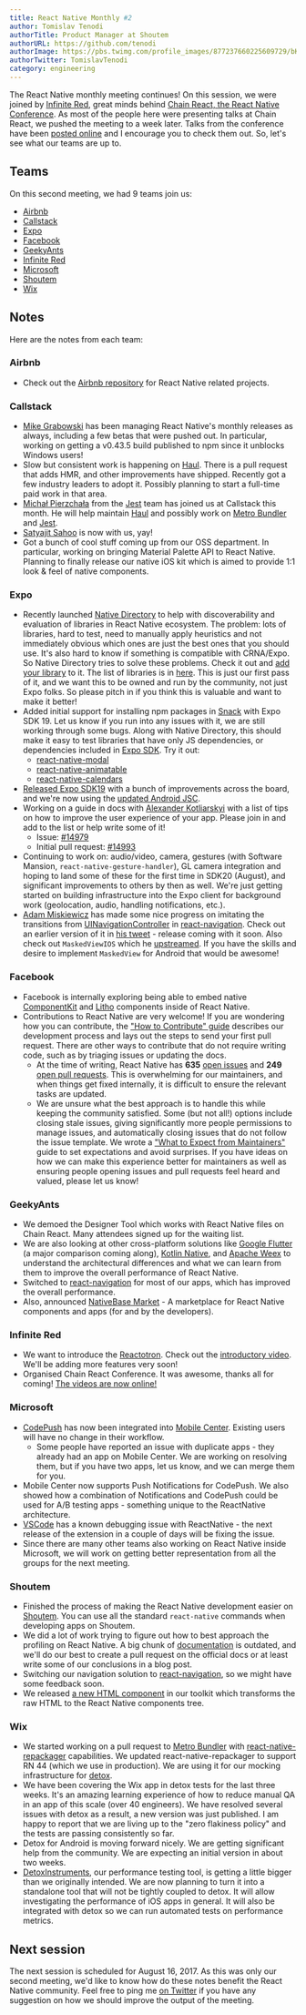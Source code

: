 ```yaml
---
title: React Native Monthly #2
author: Tomislav Tenodi
authorTitle: Product Manager at Shoutem
authorURL: https://github.com/tenodi
authorImage: https://pbs.twimg.com/profile_images/877237660225609729/bKFDwfAq.jpg
authorTwitter: TomislavTenodi
category: engineering
---
```


The React Native monthly meeting continues! On this session, we were joined by [Infinite Red](https://infinite.red/), great minds behind [Chain React, the React Native Conference](https://infinite.red/ChainReactConf). As most of the people here were presenting talks at Chain React, we pushed the meeting to a week later. Talks from the conference have been [posted online](https://www.youtube.com/playlist?list=PLFHvL21g9bk3RxJ1Ut5nR_uTZFVOxu522) and I encourage you to check them out. So, let's see what our teams are up to.

## Teams

On this second meeting, we had 9 teams join us:

* [Airbnb](https://github.com/airbnb)
* [Callstack](https://github.com/callstack-io)
* [Expo](https://github.com/expo)
* [Facebook](https://github.com/facebook)
* [GeekyAnts](https://github.com/GeekyAnts)
* [Infinite Red](https://github.com/infinitered)
* [Microsoft](https://github.com/microsoft)
* [Shoutem](https://github.com/shoutem)
* [Wix](https://github.com/wix)

## Notes

Here are the notes from each team:

### Airbnb

* Check out the [Airbnb repository](https://github.com/airbnb) for React Native related projects.

### Callstack

* [Mike Grabowski](https://github.com/grabbou) has been managing React Native's monthly releases as always, including a few betas that were pushed out. In particular, working on getting a v0.43.5 build published to npm since it unblocks Windows users!
* Slow but consistent work is happening on [Haul](https://github.com/callstack-io/haul). There is a pull request that adds HMR, and other improvements have shipped. Recently got a few industry leaders to adopt it. Possibly planning to start a full-time paid work in that area.
* [Michał Pierzchała](https://twitter.com/thymikee) from the [Jest](https://github.com/facebook/jest) team has joined us at Callstack this month. He will help maintain [Haul](https://github.com/callstack-io/haul) and possibly work on [Metro Bundler](https://github.com/facebook/metro) and [Jest](https://github.com/facebook/jest).
* [Satyajit Sahoo](https://twitter.com/satya164) is now with us, yay!
* Got a bunch of cool stuff coming up from our OSS department. In particular, working on bringing Material Palette API to React Native. Planning to finally release our native iOS kit which is aimed to provide 1:1 look & feel of native components.

### Expo

* Recently launched [Native Directory](https://native.directory) to help with discoverability and evaluation of libraries in React Native ecosystem. The problem: lots of libraries, hard to test, need to manually apply heuristics and not immediately obvious which ones are just the best ones that you should use. It's also hard to know if something is compatible with CRNA/Expo. So Native Directory tries to solve these problems. Check it out and [add your library](https://github.com/react-community/native-directory) to it. The list of libraries is in [here](https://github.com/react-community/native-directory/blob/master/react-native-libraries.json). This is just our first pass of it, and we want this to be owned and run by the community, not just Expo folks. So please pitch in if you think this is valuable and want to make it better!
* Added initial support for installing npm packages in [Snack](https://snack.expo.io/) with Expo SDK 19. Let us know if you run into any issues with it, we are still working through some bugs. Along with Native Directory, this should make it easy to test libraries that have only JS dependencies, or dependencies included in [Expo SDK](https://github.com/expo/expo-sdk). Try it out:
  * [react-native-modal](https://snack.expo.io/ByBCD_2r-)
  * [react-native-animatable](https://snack.expo.io/SJfJguhrW)
  * [react-native-calendars](https://snack.expo.io/HkoXUdhr-)
* [Released Expo SDK19](https://blog.expo.io/expo-sdk-v19-0-0-is-now-available-821a62b58d3d) with a bunch of improvements across the board, and we're now using the [updated Android JSC](https://github.com/SoftwareMansion/jsc-android-buildscripts).
* Working on a guide in docs with [Alexander Kotliarskyi](https://github.com/frantic) with a list of tips on how to improve the user experience of your app. Please join in and add to the list or help write some of it!
  * Issue: [#14979](https://github.com/facebook/react-native/issues/14979)
  * Initial pull request: [#14993](https://github.com/facebook/react-native/pull/14993)
* Continuing to work on: audio/video, camera, gestures (with Software Mansion, `react-native-gesture-handler`), GL camera integration and hoping to land some of these for the first time in SDK20 (August), and significant improvements to others by then as well. We're just getting started on building infrastructure into the Expo client for background work (geolocation, audio, handling notifications, etc.).
* [Adam Miskiewicz](https://twitter.com/skevy) has made some nice progress on imitating the transitions from [UINavigationController](https://developer.apple.com/documentation/uikit/uinavigationcontroller) in [react-navigation](https://github.com/react-community/react-navigation). Check out an earlier version of it in [his tweet](https://twitter.com/skevy/status/884932473070735361) - release coming with it soon. Also check out `MaskedViewIOS` which he [upstreamed](https://github.com/facebook/react-native/commit/8ea6cea39a3db6171dd74838a6eea4631cf42bba). If you have the skills and desire to implement `MaskedView` for Android that would be awesome!

### Facebook

* Facebook is internally exploring being able to embed native [ComponentKit](http://componentkit.org/) and [Litho](https://fblitho.com/) components inside of React Native.
* Contributions to React Native are very welcome! If you are wondering how you can contribute, the ["How to Contribute" guide](http://facebook.github.io/react-native/contributing.md) describes our development process and lays out the steps to send your first pull request. There are other ways to contribute that do not require writing code, such as by triaging issues or updating the docs.
  * At the time of writing, React Native has **635** [open issues](https://github.com/facebook/react-native/issues) and **249** [open pull requests](https://github.com/facebook/react-native/pulls). This is overwhelming for our maintainers, and when things get fixed internally, it is difficult to ensure the relevant tasks are updated.
  * We are unsure what the best approach is to handle this while keeping the community satisfied. Some (but not all!) options include closing stale issues, giving significantly more people permissions to manage issues, and automatically closing issues that do not follow the issue template. We wrote a ["What to Expect from Maintainers"](http://facebook.github.io/react-native/maintainers.md) guide to set expectations and avoid surprises. If you have ideas on how we can make this experience better for maintainers as well as ensuring people opening issues and pull requests feel heard and valued, please let us know!

### GeekyAnts

* We demoed the Designer Tool which works with React Native files on Chain React. Many attendees signed up for the waiting list.
* We are also looking at other cross-platform solutions like [Google Flutter](https://flutter.io/) (a major comparison coming along), [Kotlin Native](https://github.com/JetBrains/kotlin-native), and [Apache Weex](https://weex.incubator.apache.org/) to understand the architectural differences and what we can learn from them to improve the overall performance of React Native.
* Switched to [react-navigation](https://github.com/react-community/react-navigation) for most of our apps, which has improved the overall performance.
* Also, announced [NativeBase Market](https://market.nativebase.io/) - A marketplace for React Native components and apps (for and by the developers).

### Infinite Red

* We want to introduce the [Reactotron](https://github.com/infinitered/reactotron). Check out the [introductory video](https://www.youtube.com/watch?v=tPBRfxswDjA). We'll be adding more features very soon!
* Organised Chain React Conference. It was awesome, thanks all for coming! [The videos are now online!](https://www.youtube.com/playlist?list=PLFHvL21g9bk3RxJ1Ut5nR_uTZFVOxu522)

### Microsoft

* [CodePush](https://github.com/Microsoft/code-push) has now been integrated into [Mobile Center](https://mobile.azure.com/). Existing users will have no change in their workflow.
  * Some people have reported an issue with duplicate apps - they already had an app on Mobile Center. We are working on resolving them, but if you have two apps, let us know, and we can merge them for you.
* Mobile Center now supports Push Notifications for CodePush. We also showed how a combination of Notifications and CodePush could be used for A/B testing apps - something unique to the ReactNative architecture.
* [VSCode](https://github.com/Microsoft/vscode) has a known debugging issue with ReactNative - the next release of the extension in a couple of days will be fixing the issue.
* Since there are many other teams also working on React Native inside Microsoft, we will work on getting better representation from all the groups for the next meeting.

### Shoutem

* Finished the process of making the React Native development easier on [Shoutem](https://shoutem.github.io/). You can use all the standard `react-native` commands when developing apps on Shoutem.
* We did a lot of work trying to figure out how to best approach the profiling on React Native. A big chunk of [documentation](https://facebook.github.io/react-native/performance.md) is outdated, and we'll do our best to create a pull request on the official docs or at least write some of our conclusions in a blog post.
* Switching our navigation solution to [react-navigation](https://github.com/react-community/react-navigation), so we might have some feedback soon.
* We released [a new HTML component](https://github.com/shoutem/ui/tree/develop/html) in our toolkit which transforms the raw HTML to the React Native components tree.

### Wix

* We started working on a pull request to [Metro Bundler](https://github.com/facebook/metro) with [react-native-repackager](https://github.com/wix/react-native-repackager) capabilities. We updated react-native-repackager to support RN 44 (which we use in production). We are using it for our mocking infrastructure for [detox](https://github.com/wix/detox).
* We have been covering the Wix app in detox tests for the last three weeks. It's an amazing learning experience of how to reduce manual QA in an app of this scale (over 40 engineers). We have resolved several issues with detox as a result, a new version was just published. I am happy to report that we are living up to the "zero flakiness policy" and the tests are passing consistently so far.
* Detox for Android is moving forward nicely. We are getting significant help from the community. We are expecting an initial version in about two weeks.
* [DetoxInstruments](https://github.com/wix/detoxinstruments), our performance testing tool, is getting a little bigger than we originally intended. We are now planning to turn it into a standalone tool that will not be tightly coupled to detox. It will allow investigating the performance of iOS apps in general. It will also be integrated with detox so we can run automated tests on performance metrics.

## Next session

The next session is scheduled for August 16, 2017. As this was only our second meeting, we'd like to know how do these notes benefit the React Native community. Feel free to ping me [on Twitter](https://twitter.com/TomislavTenodi) if you have any suggestion on how we should improve the output of the meeting.
